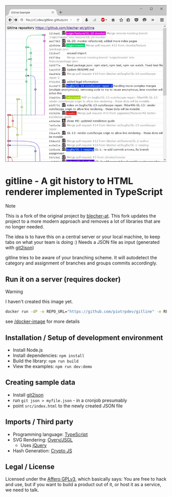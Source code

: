 ![gitline sample](./.github/img/gitline.png)

# gitline - A git history to HTML renderer implemented in TypeScript

> [!NOTE]
> This is a fork of the original project by [blecher-at](https://github.com/blecher-at/gitline). This fork updates the project to a more modern approach and removes a lot of libraries that are no longer needed.

The idea is to have this on a central server or your local machine, to keep tabs on what your team is doing :)
Needs a JSON file as input (generated with [git2json](https://github.com/blecher-at/git2json))

gitline tries to be aware of your branching scheme. It will autodetect the category and assignment of branches and groups commits accordingly.

## Run it on a server (requires docker)

> [!WARNING]
> I haven't created this image yet.

```bash
docker run -dP -e REPO_URL="https://github.com/piotrpdev/gitline" -e REPO_NAME="Gitline" piotrpdev/gitline
```
  
see [/docker-image](https://github.com/piotrpdev/gitline/tree/master/docker-image) for more details

## Installation / Setup of development environment

- Install Node.js
- Install dependencies: `npm install`
- Build the library: `npm run build`
- View the examples: `npm run dev:demo`

## Creating sample data

- Install [git2json](https://github.com/blecher-at/git2json)
- run `git json > myfile.json` - in a cronjob presumably
- point `src/index.html` to the newly created JSON file

## Imports / Third party

- Programming language: [TypeScript](http://www.typescriptlang.org/)
- SVG Rendering: [Overv/JSGL](https://github.com/Overv/JSGL)  
  - Uses [jQuery](https://jquery.org/)
- Hash Generation: [Crypto JS](https://github.com/brix/crypto-js)

## Legal / License

Licensed under the [Affero GPLv3](LICENSE), which basically says: You are free to hack and use,
but if you want to build a product out of it, or host it as a service, we need to talk.
